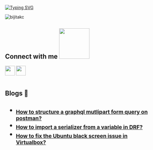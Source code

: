 <a href="https://git.io/typing-svg"><img src="https://readme-typing-svg.demolab.com?font=Fira+Code&pause=1000&width=435&lines=Hello+world%2C+I'm+Bijita!" alt="Typing SVG" /></a>


<!--<p>&nbsp;<img align="center" src="https://github-readme-stats.vercel.app/api?username=bijitakc&show_icons=true&locale=en" alt="bijitakc" /></p>-->

<p><img align="center" src="https://github-readme-streak-stats.herokuapp.com/?user=bijitakc&" alt="bijitakc" /></p>

<h2> Connect with me <img src='https://raw.githubusercontent.com/ShahriarShafin/ShahriarShafin/main/Assets/handshake.gif' width="100px"> </h2>
<a href = 'https://www.linkedin.com/in/bijitakc'> <img width = '32px' align= 'center' src="https://raw.githubusercontent.com/rahulbanerjee26/githubAboutMeGenerator/main/icons/linked-in-alt.svg"/></a> 
<a href = 'https://www.github.com/Bijitakc'> <img width = '32px' align= 'center' src="https://raw.githubusercontent.com/rahulbanerjee26/githubAboutMeGenerator/main/icons/github.svg"/></a> <br><br>

<h2> Blogs 📝<h2/>
    
- <sub>[How to structure a graphql mutlipart form query on postman?](https://blog.ldtalentwork.com/2022/07/05/how-to-structure-a-graphql-multipart-form-query-on-postman/) </sub>
- <sub>[How to import a serializer from a variable in DRF?](https://blog.ldtalentwork.com/2022/02/17/how-to-import-a-serializer-from-a-variable-in-drf/)</sub>
- <sub>[How to fix the Ubuntu black screen issue in Virtualbox?](https://blog.ldtalentwork.com/2022/02/28/how-to-fix-the-ubuntu-black-screen-issue-in-virtualbox/)</sub>

